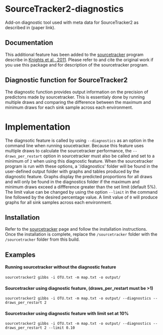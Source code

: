 # SourceTracker2-diagnostics
Add-on diagnostic tool used with meta data for SourceTracker2 as described in (paper link). 
## Documentation
This additional feature has been added to the [sourcetracker](https://github.com/biota/sourcetracker2) program describe in [Knights et al., 2011](http://www.ncbi.nlm.nih.gov/pubmed/21765408). Please refer to and cite the original work if you use this package and for description of the sourcetracker program.
## Diagnostic function for SourceTracker2
The diagnostic function provides output information on the precision of predictons made by sourcetracker. This is essentialy done by running multiple draws and comparing the difference between the maximum and minimum draws for each sink sample across each environment. 
# Implementation
The diagnsotic feature is called by using ```--diagnostics``` as an option in the command line when running soucetracker. Because this feature uses multiple draws to calculate the sourcetracker performance, the ```--draws_per_restart``` option in sourcetracker must also be called and set to a minimum of ```2``` when using this diagnostic feature.  When the sourcetracker program is run with these options, a '/diagnostics' folder will be found in the user-defined output folder with graphs and tables produced by the diagnostic feature. Graphs display the predicted proportions for all draws and will only be found in the diagnostics folder if the maximum and minimum draws exceed a diffference greater than the set limit (default 5%). The limit value can be changed by using the option ```--limit``` in the command line followed by the desired percentage value. A limit value of ```0``` will produce graphs for all sink samples across each environment.
## Installation
Refer to the [sourcetracker](https://github.com/biota/sourcetracker2) page and follow the installation instructions. Once the installation is complete, replace the ```/sourcetracker``` folder with the ```/sourcetracker``` folder from this build. 
## Examples
#### Running sourcetracker without the diagnostic feature 
```
sourcetracker2 gibbs -i OTU.txt -m map.txt -o output/ 
```
#### Sourcetracker using diagnostic feature, (draws_per_restart must be >1)
```
sourcetracker2 gibbs -i OTU.txt -m map.txt -o output/ --diagnostics --draws_per_restart 2
```
#### Sourcetracker using diagnostic feature with limit set at 10%
```
sourcetracker2 gibbs -i OTU.txt -m map.txt -o output/ --diagnostics --draws_per_restart 2 --limit 0.10
```

